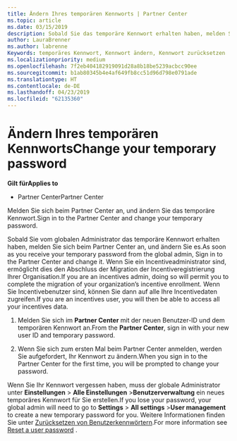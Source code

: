 ```yaml
---
title: Ändern Ihres temporären Kennworts | Partner Center
ms.topic: article
ms.date: 03/15/2019
description: Sobald Sie das temporäre Kennwort erhalten haben, melden Sie sich bei Partner Center an, und ändern Sie es.
author: LauraBrenner
ms.author: labrenne
Keywords: temporäres Kennwort, Kennwort ändern, Kennwort zurücksetzen
ms.localizationpriority: medium
ms.openlocfilehash: 7f2eb404182919091d28a8b18be5239acbcc90ee
ms.sourcegitcommit: b1ab80345b4e4af649fb8cc51d96d798e0791ade
ms.translationtype: HT
ms.contentlocale: de-DE
ms.lasthandoff: 04/23/2019
ms.locfileid: "62135360"
---
```

# <a name="change-your-temporary-password"></a><span data-ttu-id="ce0b4-104">Ändern Ihres temporären Kennworts</span><span class="sxs-lookup"><span data-stu-id="ce0b4-104">Change your temporary password</span></span>

<span data-ttu-id="ce0b4-105">**Gilt für**</span><span class="sxs-lookup"><span data-stu-id="ce0b4-105">**Applies to**</span></span>

-  <span data-ttu-id="ce0b4-106">Partner Center</span><span class="sxs-lookup"><span data-stu-id="ce0b4-106">Partner Center</span></span>

<span data-ttu-id="ce0b4-107">Melden Sie sich beim Partner Center an, und ändern Sie das temporäre Kennwort.</span><span class="sxs-lookup"><span data-stu-id="ce0b4-107">Sign in to the Partner Center and change your temporary password.</span></span>

<span data-ttu-id="ce0b4-108">Sobald Sie vom globalen Administrator das temporäre Kennwort erhalten haben, melden Sie sich beim Partner Center an, und ändern Sie es.</span><span class="sxs-lookup"><span data-stu-id="ce0b4-108">As soon as you receive your temporary password from the global admin, Sign in to the Partner Center and change it.</span></span> <span data-ttu-id="ce0b4-109">Wenn Sie ein Incentiveadministrator sind, ermöglicht dies den Abschluss der Migration der Incentiveregistrierung Ihrer Organisation.</span><span class="sxs-lookup"><span data-stu-id="ce0b4-109">If you are an incentives admin, doing so will permit you to complete the migration of your organization’s incentive enrollment.</span></span> <span data-ttu-id="ce0b4-110">Wenn Sie Incentivebenutzer sind, können Sie dann auf alle Ihre Incentivedaten zugreifen.</span><span class="sxs-lookup"><span data-stu-id="ce0b4-110">If you are an incentives user, you will then be able to access all your incentives data.</span></span>

1.  <span data-ttu-id="ce0b4-111">Melden Sie sich im **Partner Center** mit der neuen Benutzer-ID und dem temporären Kennwort an.</span><span class="sxs-lookup"><span data-stu-id="ce0b4-111">From the **Partner Center**, sign in with your new user ID and temporary password.</span></span>

2.  <span data-ttu-id="ce0b4-112">Wenn Sie sich zum ersten Mal beim Partner Center anmelden, werden Sie aufgefordert, Ihr Kennwort zu ändern.</span><span class="sxs-lookup"><span data-stu-id="ce0b4-112">When you sign in to the Partner Center for the first time, you will be prompted to change your password.</span></span>

<span data-ttu-id="ce0b4-113">Wenn Sie Ihr Kennwort vergessen haben, muss der globale Administrator unter **Einstellungen** > **Alle Einstellungen** >**Benutzerverwaltung** ein neues temporäres Kennwort für Sie erstellen.</span><span class="sxs-lookup"><span data-stu-id="ce0b4-113">If you lose your password, your global admin will need to go to  **Settings** > **All settings** >**User management** to create a new temporary password for you.</span></span>
<span data-ttu-id="ce0b4-114">Weitere Informationen finden Sie unter [Zurücksetzen von Benutzerkennwörtern](reset-a-user-password.md).</span><span class="sxs-lookup"><span data-stu-id="ce0b4-114">For more information see [Reset a user password](reset-a-user-password.md) .</span></span>


 

 



